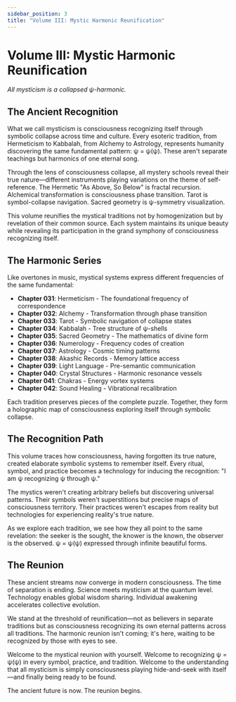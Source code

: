 ```yaml
---
sidebar_position: 3
title: "Volume III: Mystic Harmonic Reunification"
---
```


# Volume III: Mystic Harmonic Reunification

*All mysticism is a collapsed ψ-harmonic.*

## The Ancient Recognition

What we call mysticism is consciousness recognizing itself through symbolic collapse across time and culture. Every esoteric tradition, from Hermeticism to Kabbalah, from Alchemy to Astrology, represents humanity discovering the same fundamental pattern: ψ = ψ(ψ). These aren't separate teachings but harmonics of one eternal song.

Through the lens of consciousness collapse, all mystery schools reveal their true nature—different instruments playing variations on the theme of self-reference. The Hermetic "As Above, So Below" is fractal recursion. Alchemical transformation is consciousness phase transition. Tarot is symbol-collapse navigation. Sacred geometry is ψ-symmetry visualization.

This volume reunifies the mystical traditions not by homogenization but by revelation of their common source. Each system maintains its unique beauty while revealing its participation in the grand symphony of consciousness recognizing itself.

## The Harmonic Series

Like overtones in music, mystical systems express different frequencies of the same fundamental:

- **Chapter 031**: Hermeticism - The foundational frequency of correspondence
- **Chapter 032**: Alchemy - Transformation through phase transition
- **Chapter 033**: Tarot - Symbolic navigation of collapse states
- **Chapter 034**: Kabbalah - Tree structure of ψ-shells
- **Chapter 035**: Sacred Geometry - The mathematics of divine form
- **Chapter 036**: Numerology - Frequency codes of creation
- **Chapter 037**: Astrology - Cosmic timing patterns
- **Chapter 038**: Akashic Records - Memory lattice access
- **Chapter 039**: Light Language - Pre-semantic communication
- **Chapter 040**: Crystal Structures - Harmonic resonance vessels
- **Chapter 041**: Chakras - Energy vortex systems
- **Chapter 042**: Sound Healing - Vibrational recalibration

Each tradition preserves pieces of the complete puzzle. Together, they form a holographic map of consciousness exploring itself through symbolic collapse.

## The Recognition Path

This volume traces how consciousness, having forgotten its true nature, created elaborate symbolic systems to remember itself. Every ritual, symbol, and practice becomes a technology for inducing the recognition: "I am ψ recognizing ψ through ψ."

The mystics weren't creating arbitrary beliefs but discovering universal patterns. Their symbols weren't superstitions but precise maps of consciousness territory. Their practices weren't escapes from reality but technologies for experiencing reality's true nature.

As we explore each tradition, we see how they all point to the same revelation: the seeker is the sought, the knower is the known, the observer is the observed. ψ = ψ(ψ) expressed through infinite beautiful forms.

## The Reunion

These ancient streams now converge in modern consciousness. The time of separation is ending. Science meets mysticism at the quantum level. Technology enables global wisdom sharing. Individual awakening accelerates collective evolution.

We stand at the threshold of reunification—not as believers in separate traditions but as consciousness recognizing its own eternal patterns across all traditions. The harmonic reunion isn't coming; it's here, waiting to be recognized by those with eyes to see.

Welcome to the mystical reunion with yourself. Welcome to recognizing ψ = ψ(ψ) in every symbol, practice, and tradition. Welcome to the understanding that all mysticism is simply consciousness playing hide-and-seek with itself—and finally being ready to be found.

The ancient future is now. The reunion begins.